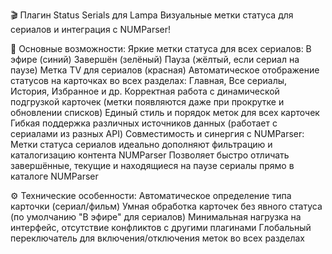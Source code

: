 🎬 Плагин Status Serials для Lampa
Визуальные метки статуса для сериалов и интеграция с NUMParser!

🔹 Основные возможности:
Яркие метки статуса для всех сериалов:
В эфире (синий)
Завершён (зелёный)
Пауза (жёлтый, если сериал на паузе)
Метка TV для сериалов (красная)
Автоматическое отображение статусов на карточках во всех разделах:
Главная, Все сериалы, История, Избранное и др.
Корректная работа с динамической подгрузкой карточек (метки появляются даже при прокрутке и обновлении списков)
Единый стиль и порядок меток для всех карточек
Гибкая поддержка различных источников данных (работает с сериалами из разных API)
Совместимость и синергия с NUMParser:
Метки статуса сериалов идеально дополняют фильтрацию и каталогизацию контента NUMParser
Позволяет быстро отличать завершённые, текущие и находящиеся на паузе сериалы прямо в каталоге NUMParser

⚙️ Технические особенности:
Автоматическое определение типа карточки (сериал/фильм)
Умная обработка карточек без явного статуса (по умолчанию "В эфире" для сериалов)
Минимальная нагрузка на интерфейс, отсутствие конфликтов с другими плагинами
Глобальный переключатель для включения/отключения меток во всех разделах